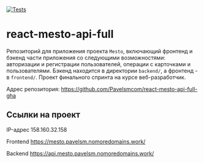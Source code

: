 [![Tests](https://github.com/yandex-praktikum/react-mesto-api-full-gha/actions/workflows/tests.yml/badge.svg)](https://github.com/yandex-praktikum/react-mesto-api-full-gha/actions/workflows/tests.yml)
# react-mesto-api-full
Репозиторий для приложения проекта `Mesto`, включающий фронтенд и бэкенд части приложения со следующими возможностями: авторизации и регистрации пользователей, операции с карточками и пользователями. Бэкенд находится в директории `backend/`, а фронтенд - в `frontend/`.
Проект финального спринта на курсе веб-разработчик.

Адрес репозитория: https://github.com/Pavelsmcom/react-mesto-api-full-gha

## Ссылки на проект

IP-адрес 158.160.32.158

Frontend https://mesto.pavelsm.nomoredomains.work/

Backend https://api.mesto.pavelsm.nomoredomains.work/
